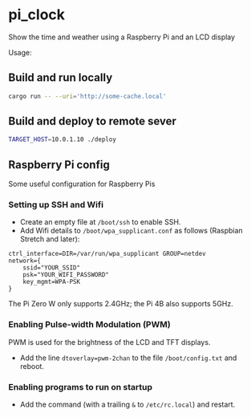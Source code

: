 # pi_clock
Show the time and weather using a Raspberry Pi and an LCD display

Usage:

## Build and run locally

```sh
cargo run -- --uri='http://some-cache.local'
```

## Build and deploy to remote sever

```sh
TARGET_HOST=10.0.1.10 ./deploy
```

## Raspberry Pi config

Some useful configuration for Raspberry Pis

### Setting up SSH and Wifi

* Create an empty file at `/boot/ssh` to enable SSH.
* Add Wifi details to `/boot/wpa_supplicant.conf` as follows (Raspbian Stretch and later):

```
ctrl_interface=DIR=/var/run/wpa_supplicant GROUP=netdev
network={
    ssid="YOUR_SSID"
    psk="YOUR_WIFI_PASSWORD"
    key_mgmt=WPA-PSK
}
```

The Pi Zero W only supports 2.4GHz; the Pi 4B also supports 5GHz.

### Enabling Pulse-width Modulation (PWM)

PWM is used for the brightness of the LCD and TFT displays.

* Add the line `dtoverlay=pwm-2chan` to the file `/boot/config.txt` and reboot.

### Enabling programs to run on startup

* Add the command (with a trailing `&` to `/etc/rc.local`) and restart.
